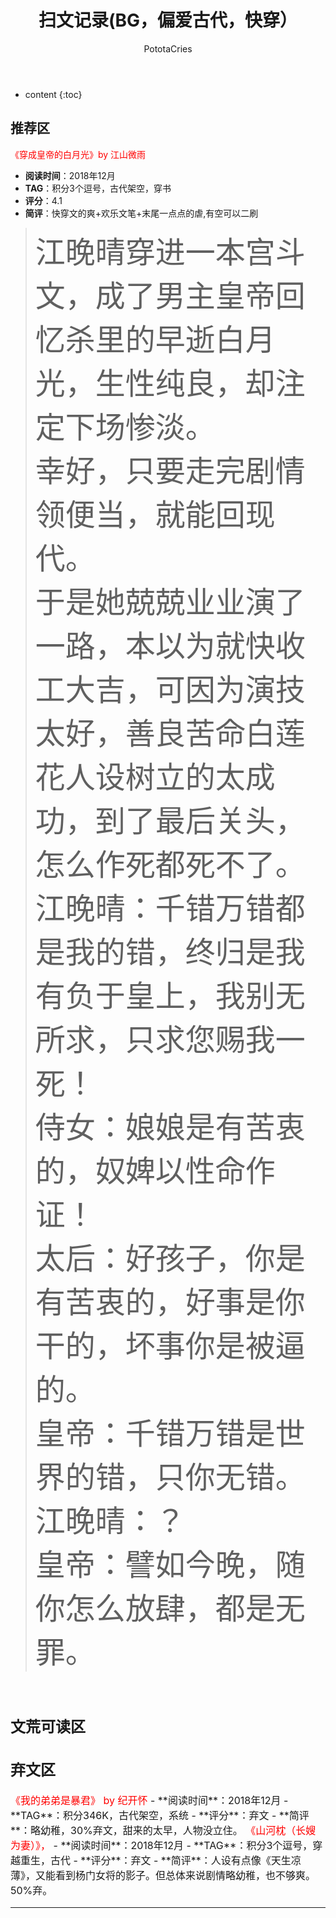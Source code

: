 ﻿---
layout: post
title:  "扫文记录(BG，偏爱古代，快穿）"
categories: Reading
tags: 小说
author: PototaCries
---

* content
{:toc}
## 推荐区

<font color="red"> 《穿成皇帝的白月光》by 江山微雨</font>

- **阅读时间**：2018年12月
- **TAG**：积分3个逗号，古代架空，穿书
- **评分**：4.1
- **简评**：快穿文的爽+欢乐文笔+末尾一点点的虐 ​​​,有空可以二刷 ​
><font size=111>江晚晴穿进一本宫斗文，成了男主皇帝回忆杀里的早逝白月光，生性纯良，却注定下场惨淡。<br />
幸好，只要走完剧情领便当，就能回现代。<br />
于是她兢兢业业演了一路，本以为就快收工大吉，可因为演技太好，善良苦命白莲花人设树立的太成功，到了最后关头，怎么作死都死不了。<br />
江晚晴：千错万错都是我的错，终归是我有负于皇上，我别无所求，只求您赐我一死！<br />
侍女：娘娘是有苦衷的，奴婢以性命作证！<br />
太后：好孩子，你是有苦衷的，好事是你干的，坏事你是被逼的。<br />
皇帝：千错万错是世界的错，只你无错。<br />
江晚晴：？<br />
皇帝：譬如今晚，随你怎么放肆，都是无罪。<br />
<font size=3>



​​​
## 文荒可读区

## 弃文区
<font color="red"> 
《我的弟弟是暴君》 by 纪开怀 
</font>
- **阅读时间**：2018年12月
- **TAG**：积分346K，古代架空，系统
- **评分**：弃文
- **简评**：略幼稚，30%弃文，甜来的太早，人物没立住。 ​​​​

<font color="red"> 
《山河枕（长嫂为妻）》，
</font>
- **阅读时间**：2018年12月
- **TAG**：积分3个逗号，穿越重生，古代
- **评分**：弃文
- **简评**：人设有点像《天生凉薄》，又能看到杨门女将的影子。但总体来说剧情略幼稚，也不够爽。50%弃。



------------
